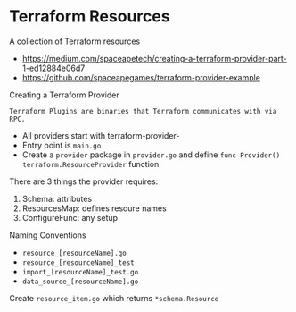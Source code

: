 # Terraform Resources
A collection of Terraform resources

- https://medium.com/spaceapetech/creating-a-terraform-provider-part-1-ed12884e06d7
- https://github.com/spaceapegames/terraform-provider-example

Creating a Terraform Provider

`Terraform Plugins are binaries that Terraform communicates with via RPC.`

- All providers start with terraform-provider-
- Entry point is `main.go`
- Create a `provider` package in `provider.go` and define `func Provider() terraform.ResourceProvider` function

There are 3 things the provider requires:
1. Schema: attributes
2. ResourcesMap: defines resoure names
3. ConfigureFunc: any setup

Naming Conventions
- `resource_[resourceName].go`
- `resource_[resourceName]_test`
- `import_[resourceName]_test.go`
- `data_source_[resourceName].go`

Create `resource_item.go` which returns `*schema.Resource`
